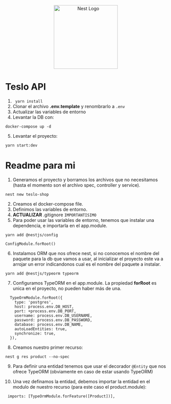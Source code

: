 <p align="center">
  <a href="http://nestjs.com/" target="blank"><img src="https://nestjs.com/img/logo-small.svg" width="200" alt="Nest Logo" /></a>
</p>

# Teslo API

1. ` yarn install`
2. Clonar el archivo **.env.template** y renombrarlo a `.env `
3. Actualizar las variables de entorno
4. Levantar la DB con:

```
docker-compose up -d
```

5. Levantar el proyecto:

```
yarn start:dev
```

# Readme para mi

1. Generamos el proyecto y borramos los archivos que no necesitamos (hasta el momento son el archivo spec, controller y service).

```
nest new teslo-shop
```

2. Creamos el docker-compose file.
3. Definimos las variables de entorno.
4. **ACTUALIZAR** .gitignore `IMPORTANTISIMO`
5. Para poder usar las variables de entorno, tenemos que instalar una dependencia, e importarla en el app.module.

```
yarn add @nestjs/config
```

    ConfigModule.forRoot()

6. Instalamos ORM que nos ofrece nest, si no conocemos el nombre del paquete para la db que vamos a usar, al inicializar el proyecto este va a arrojar un error indicandonos cual es el nombre del paquete a instalar.

```
yarn add @nestjs/typeorm typeorm
```

7. Configuramos TypeORM en el app.module. La propiedad **forRoot** es unica en el proyecto, no pueden haber más de una.

```
  TypeOrmModule.forRoot({
    type: 'postgres',
    host: process.env.DB_HOST,
    port: +process.env.DB_PORT,
    username: process.env.DB_USERNAME,
    password: process.env.DB_PASSWORD,
    database: process.env.DB_NAME,
    autoLoadEntities: true,
    synchronize: true,
  }),
```

8. Creamos nuestro primer recurso:

```
nest g res product --no-spec
```

9. Para definir una entidad tenemos que usar el decorador `@Entity` que nos ofrece TypeORM (obviamente en caso de estar usando TypeORM)

10. Una vez definamos la entidad, debemos importar la entidad en el modulo de nuestro recurso (para este caso el product.module):

```
 imports: [TypeOrmModule.forFeature([Product])],
```
